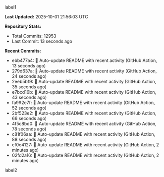 
label1 
<!-- ACTIVITY_START -->
**Last Updated:** 2025-10-01 21:56:03 UTC

**Repository Stats:**
- Total Commits: 12953
- Last Commit: 13 seconds ago

**Recent Commits:**
- ebb477a4: 🤖 Auto-update README with recent activity (GitHub Action, 13 seconds ago)
- 279d637a: 🤖 Auto-update README with recent activity (GitHub Action, 24 seconds ago)
- 2eeb5bf9: 🤖 Auto-update README with recent activity (GitHub Action, 35 seconds ago)
- e7bcd16b: 🤖 Auto-update README with recent activity (GitHub Action, 43 seconds ago)
- fa992e7f: 🤖 Auto-update README with recent activity (GitHub Action, 52 seconds ago)
- 2bf523e2: 🤖 Auto-update README with recent activity (GitHub Action, 66 seconds ago)
- 4f5c8bd0: 🤖 Auto-update README with recent activity (GitHub Action, 78 seconds ago)
- c81f06aa: 🤖 Auto-update README with recent activity (GitHub Action, 88 seconds ago)
- cf0e4127: 🤖 Auto-update README with recent activity (GitHub Action, 2 minutes ago)
- 02fd2a16: 🤖 Auto-update README with recent activity (GitHub Action, 2 minutes ago)
<!-- ACTIVITY_END -->

label2
